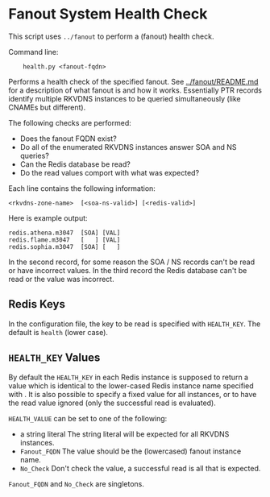 # Fanout System Health Check

This script uses `../fanout` to perform a (fanout) health check.

Command line:
```
    health.py <fanout-fqdn>
```
Performs a health check of the specified fanout. See [../fanout/README.md](../fanout/) for a
description of what fanout is and how it works. Essentially PTR records identify
multiple RKVDNS instances to be queried simultaneously (like CNAMEs but different).

The following checks are performed:

* Does the fanout FQDN exist?
* Do all of the enumerated RKVDNS instances answer SOA and NS queries?
* Can the Redis database be read?
* Do the read values comport with what was expected?

Each line contains the following information:

    <rkvdns-zone-name>  [<soa-ns-valid>] [<redis-valid>]

Here is example output:

    redis.athena.m3047  [SOA] [VAL]
    redis.flame.m3047   [   ] [VAL]
    redis.sophia.m3047  [SOA] [   ]

In the second record, for some reason the SOA / NS records can't be read or have incorrect
values. In the third record the Redis database can't be read or the value was incorrect.

Redis Keys
----------

In the configuration file, the key to be read is specified with `HEALTH_KEY`. The
default is `health` (lower case).

`HEALTH_KEY` Values
-----------------

By default the `HEALTH_KEY` in each Redis instance is supposed to return a value which
is identical to the lower-cased Redis instance name specified with <fanout-fqdn>. It
is also possible to specify a fixed value for all instances, or to have the read value
ignored (only the successful read is evaluated).

`HEALTH_VALUE` can be set to one of the following:

* a string literal    The string literal will be expected for all RKVDNS instances.
* `Fanout_FQDN`         The value should be the (lowercased) fanout instance name.
* `No_Check`            Don't check the value, a successful read is all that is expected.

`Fanout_FQDN` and `No_Check` are singletons.
